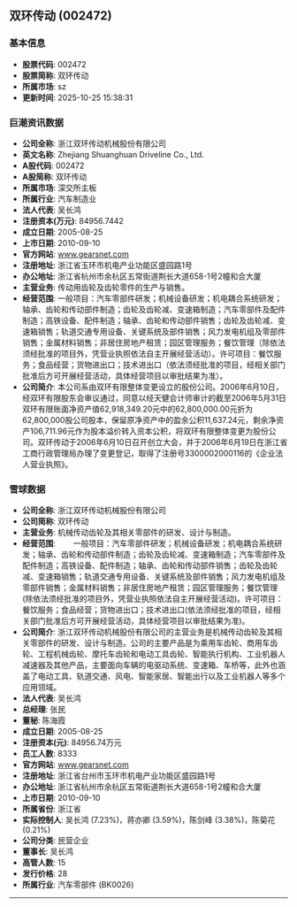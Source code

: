 ## 双环传动 (002472)

### 基本信息

- **股票代码**: 002472
- **股票简称**: 双环传动
- **所属市场**: sz
- **更新时间**: 2025-10-25 15:38:31

### 巨潮资讯数据

- **公司全称**: 浙江双环传动机械股份有限公司
- **英文名称**: Zhejiang Shuanghuan Driveline Co., Ltd.
- **A股代码**: 002472
- **A股简称**: 双环传动
- **所属市场**: 深交所主板
- **所属行业**: 汽车制造业
- **法人代表**: 吴长鸿
- **注册资本(万元)**: 84956.7442
- **成立日期**: 2005-08-25
- **上市日期**: 2010-09-10
- **官方网站**: www.gearsnet.com
- **注册地址**: 浙江省玉环市机电产业功能区盛园路1号
- **办公地址**: 浙江省杭州市余杭区五常街道荆长大道658-1号2幢和合大厦
- **主营业务**: 传动用齿轮及齿轮零件的生产与销售。
- **经营范围**: 一般项目：汽车零部件研发；机械设备研发；机电耦合系统研发；轴承、齿轮和传动部件制造；齿轮及齿轮减、变速箱制造；汽车零部件及配件制造；高铁设备、配件制造；轴承、齿轮和传动部件销售；齿轮及齿轮减、变速箱销售；轨道交通专用设备、关键系统及部件销售；风力发电机组及零部件销售；金属材料销售；非居住房地产租赁；园区管理服务；餐饮管理（除依法须经批准的项目外，凭营业执照依法自主开展经营活动）。许可项目：餐饮服务；食品经营；货物进出口；技术进出口（依法须经批准的项目，经相关部门批准后方可开展经营活动，具体经营项目以审批结果为准）。
- **公司简介**: 本公司系由双环有限整体变更设立的股份公司。2006年6月10日，经双环有限股东会审议通过，同意以经天健会计师审计的截至2006年5月31日双环有限账面净资产值62,918,349.20元中的62,800,000.00元折为62,800,000股公司股本，保留原净资产中的盈余公积11,637.24元，剩余净资产106,711.96元作为股本溢价转入资本公积，将双环有限整体变更为股份公司。双环传动于2006年6月10日召开创立大会，并于2006年6月19日在浙江省工商行政管理局办理了变更登记，取得了注册号3300002000116的《企业法人营业执照》。

### 雪球数据

- **公司全称**: 浙江双环传动机械股份有限公司
- **公司简称**: 双环传动
- **主营业务**: 机械传动齿轮及其相关零部件的研发、设计与制造。
- **经营范围**: 　　一般项目：汽车零部件研发；机械设备研发；机电耦合系统研发；轴承、齿轮和传动部件制造；齿轮及齿轮减、变速箱制造；汽车零部件及配件制造；高铁设备、配件制造；轴承、齿轮和传动部件销售；齿轮及齿轮减、变速箱销售；轨道交通专用设备、关键系统及部件销售；风力发电机组及零部件销售；金属材料销售；非居住房地产租赁；园区管理服务；餐饮管理(除依法须经批准的项目外，凭营业执照依法自主开展经营活动)。许可项目：餐饮服务；食品经营；货物进出口；技术进出口(依法须经批准的项目，经相关部门批准后方可开展经营活动，具体经营项目以审批结果为准)。
- **公司简介**: 浙江双环传动机械股份有限公司的主营业务是机械传动齿轮及其相关零部件的研发、设计与制造。公司的主要产品是为乘用车齿轮、商用车齿轮、工程机械齿轮、摩托车齿轮和电动工具齿轮、智能执行机构、工业机器人减速器及其他产品，主要面向车辆的电驱动系统、变速箱、车桥等，此外也涵盖了电动工具、轨道交通、风电、智能家居、智能出行以及工业机器人等多个应用领域。
- **法人代表**: 吴长鸿
- **总经理**: 张民
- **董秘**: 陈海霞
- **成立日期**: 2005-08-25
- **注册资本(元)**: 84956.74万元
- **员工人数**: 8333
- **官方网站**: www.gearsnet.com
- **注册地址**: 浙江省台州市玉环市机电产业功能区盛园路1号
- **办公地址**: 浙江省杭州市余杭区五常街道荆长大道658-1号2幢和合大厦
- **上市日期**: 2010-09-10
- **所属省份**: 浙江省
- **实际控制人**: 吴长鸿 (7.23%)，蒋亦卿 (3.59%)，陈剑峰 (3.38%)，陈菊花 (0.21%)
- **公司分类**: 民营企业
- **董事长**: 吴长鸿
- **高管人数**: 15
- **发行价格**: 28
- **所属行业**: 汽车零部件 (BK0026)

---